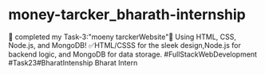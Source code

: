 # money-tarcker_bharath-internship
🚀 completed my Task-3:"moeny tarckerWebsite"🚀 Using HTML, CSS, Node.js, and MongoDB! ✅HTML/CSSS for the sleek design,Node.js for backend logic, and MongoDB for data storage. #FullStackWebDevelopment #Task23#BharatIntenship Bharat Intern
